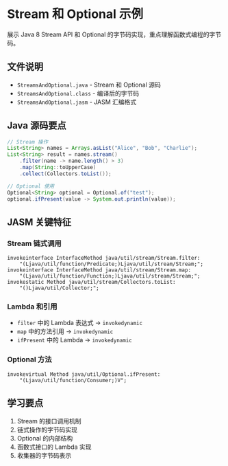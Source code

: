 # Stream 和 Optional 示例

展示 Java 8 Stream API 和 Optional 的字节码实现，重点理解函数式编程的字节码。

## 文件说明

- `StreamsAndOptional.java` - Stream 和 Optional 源码
- `StreamsAndOptional.class` - 编译后的字节码
- `StreamsAndOptional.jasm` - JASM 汇编格式

## Java 源码要点

```java
// Stream 操作
List<String> names = Arrays.asList("Alice", "Bob", "Charlie");
List<String> result = names.stream()
    .filter(name -> name.length() > 3)
    .map(String::toUpperCase)
    .collect(Collectors.toList());

// Optional 使用
Optional<String> optional = Optional.of("test");
optional.ifPresent(value -> System.out.println(value));
```

## JASM 关键特征

### Stream 链式调用

```jasm
invokeinterface InterfaceMethod java/util/stream/Stream.filter:
    "(Ljava/util/function/Predicate;)Ljava/util/stream/Stream;";
invokeinterface InterfaceMethod java/util/stream/Stream.map:
    "(Ljava/util/function/Function;)Ljava/util/stream/Stream;";
invokestatic Method java/util/stream/Collectors.toList:
    "()Ljava/util/Collector;";
```

### Lambda 和引用

- `filter` 中的 Lambda 表达式 -> `invokedynamic`
- `map` 中的方法引用 -> `invokedynamic`
- `ifPresent` 中的 Lambda -> `invokedynamic`

### Optional 方法

```jasm
invokevirtual Method java/util/Optional.ifPresent:
    "(Ljava/util/function/Consumer;)V";
```

## 学习要点

1. Stream 的接口调用机制
2. 链式操作的字节码实现
3. Optional 的内部结构
4. 函数式接口的 Lambda 实现
5. 收集器的字节码表示